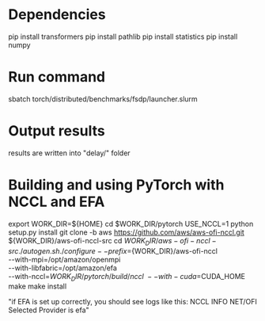 # Dependencies
pip install transformers
pip install pathlib
pip install statistics
pip install numpy

# Run command
sbatch torch/distributed/benchmarks/fsdp/launcher.slurm

# Output results
results are written into "delay/" folder

# Building and using PyTorch with NCCL and EFA
export WORK_DIR=${HOME}
cd $WORK_DIR/pytorch
USE_NCCL=1 python setup.py install
git clone -b aws https://github.com/aws/aws-ofi-nccl.git ${WORK_DIR}/aws-ofi-nccl-src
cd ${WORK_DIR}/aws-ofi-nccl-src
./autogen.sh
./configure --prefix=${WORK_DIR}/aws-ofi-nccl \
--with-mpi=/opt/amazon/openmpi \
--with-libfabric=/opt/amazon/efa \
--with-nccl=${WORK_DIR}/pytorch/build/nccl \
--with-cuda=$CUDA_HOME
make
make install

"if EFA is set up correctly, you should see logs like this: NCCL INFO NET/OFI Selected Provider is efa"
